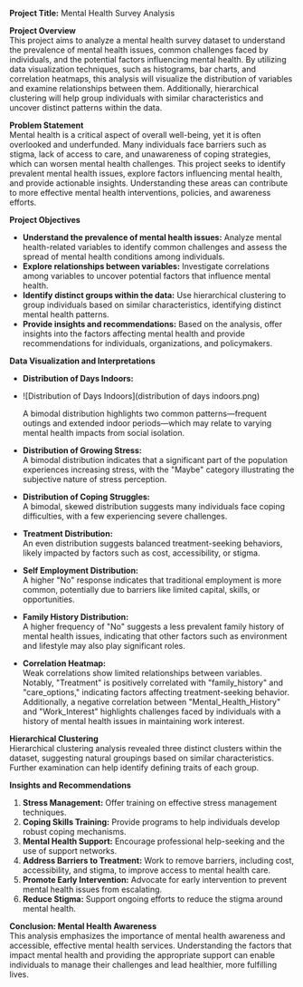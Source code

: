 **Project Title:** Mental Health Survey Analysis

**Project Overview**  
This project aims to analyze a mental health survey dataset to understand the prevalence of mental health issues, common challenges faced by individuals, and the potential factors influencing mental health. By utilizing data visualization techniques, such as histograms, bar charts, and correlation heatmaps, this analysis will visualize the distribution of variables and examine relationships between them. Additionally, hierarchical clustering will help group individuals with similar characteristics and uncover distinct patterns within the data.

**Problem Statement**  
Mental health is a critical aspect of overall well-being, yet it is often overlooked and underfunded. Many individuals face barriers such as stigma, lack of access to care, and unawareness of coping strategies, which can worsen mental health challenges. This project seeks to identify prevalent mental health issues, explore factors influencing mental health, and provide actionable insights. Understanding these areas can contribute to more effective mental health interventions, policies, and awareness efforts.

**Project Objectives**  
- **Understand the prevalence of mental health issues:** Analyze mental health-related variables to identify common challenges and assess the spread of mental health conditions among individuals.
- **Explore relationships between variables:** Investigate correlations among variables to uncover potential factors that influence mental health.
- **Identify distinct groups within the data:** Use hierarchical clustering to group individuals based on similar characteristics, identifying distinct mental health patterns.
- **Provide insights and recommendations:** Based on the analysis, offer insights into the factors affecting mental health and provide recommendations for individuals, organizations, and policymakers.

**Data Visualization and Interpretations**  
- **Distribution of Days Indoors:**

- ![Distribution of Days Indoors](distribution of days indoors.png)

  A bimodal distribution highlights two common patterns—frequent outings and extended indoor periods—which may relate to varying mental health impacts from social isolation.
  
- **Distribution of Growing Stress:**  
  A bimodal distribution indicates that a significant part of the population experiences increasing stress, with the "Maybe" category illustrating the subjective nature of stress perception.
  
- **Distribution of Coping Struggles:**  
  A bimodal, skewed distribution suggests many individuals face coping difficulties, with a few experiencing severe challenges.
  
- **Treatment Distribution:**  
  An even distribution suggests balanced treatment-seeking behaviors, likely impacted by factors such as cost, accessibility, or stigma.
  
- **Self Employment Distribution:**  
  A higher "No" response indicates that traditional employment is more common, potentially due to barriers like limited capital, skills, or opportunities.
  
- **Family History Distribution:**  
  A higher frequency of "No" suggests a less prevalent family history of mental health issues, indicating that other factors such as environment and lifestyle may also play significant roles.

- **Correlation Heatmap:**  
  Weak correlations show limited relationships between variables. Notably, "Treatment" is positively correlated with "family_history" and "care_options," indicating factors affecting treatment-seeking behavior. Additionally, a negative correlation between "Mental_Health_History" and "Work_Interest" highlights challenges faced by individuals with a history of mental health issues in maintaining work interest.

**Hierarchical Clustering**  
Hierarchical clustering analysis revealed three distinct clusters within the dataset, suggesting natural groupings based on similar characteristics. Further examination can help identify defining traits of each group.

**Insights and Recommendations**  
1. **Stress Management:** Offer training on effective stress management techniques.
2. **Coping Skills Training:** Provide programs to help individuals develop robust coping mechanisms.
3. **Mental Health Support:** Encourage professional help-seeking and the use of support networks.
4. **Address Barriers to Treatment:** Work to remove barriers, including cost, accessibility, and stigma, to improve access to mental health care.
5. **Promote Early Intervention:** Advocate for early intervention to prevent mental health issues from escalating.
6. **Reduce Stigma:** Support ongoing efforts to reduce the stigma around mental health.

**Conclusion: Mental Health Awareness**  
This analysis emphasizes the importance of mental health awareness and accessible, effective mental health services. Understanding the factors that impact mental health and providing the appropriate support can enable individuals to manage their challenges and lead healthier, more fulfilling lives.
